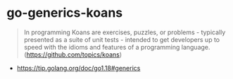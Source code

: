 # go-generics-koans

> In programming Koans are exercises, puzzles, or problems - typically presented as a suite of unit tests - intended to get developers up to speed with the idioms and features of a programming language. (https://github.com/topics/koans)

- https://tip.golang.org/doc/go1.18#generics